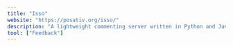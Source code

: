 ```yaml
---
title: "Isso"
website: "https://posativ.org/isso/"
description: "A lightweight commenting server written in Python and JavaScript. It aims to be a drop-in replacement for Disqus."
tool: ["Feedback"]
---
```

